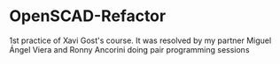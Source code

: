 # OpenSCAD-Refactor
1st practice of Xavi Gost's course. It was resolved by my partner Miguel Ángel Viera and Ronny Ancorini doing pair programming sessions
